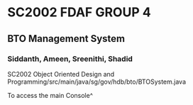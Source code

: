 # SC2002 FDAF GROUP 4
## BTO Management System
### Siddanth, Ameen, Sreenithi, Shadid

SC2002 Object Oriented Design and Programming/src/main/java/sg/gov/hdb/bto/BTOSystem.java

To access the main Console^
